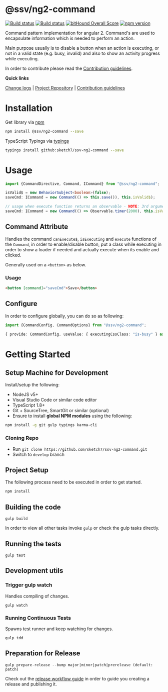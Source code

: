 [projectUri]: https://github.com/sketch7/ssv-ng2-command
[projectGit]: https://github.com/sketch7/ssv-ng2-command.git
[changeLog]: ./doc/CHANGELOG.md

[contribWiki]: ./doc/CONTRIBUTION.md
[releaseWorkflowWiki]: ./doc/RELEASE-WORKFLOW.md

[npm]: https://www.npmjs.com
[jspm]: http://jspm.io
[typings]: https://github.com/typings/typings

# @ssv/ng2-command
[![Build status](https://ci.appveyor.com/api/projects/status/0yno0mn184bj5tbd?svg=true)](https://ci.appveyor.com/project/chiko/ssv-ng2-command)
[![Build status](https://ci.appveyor.com/api/projects/status/0yno0mn184bj5tbd/branch/master?svg=true)](https://ci.appveyor.com/project/chiko/ssv-ng2-command/branch/master)
[![bitHound Overall Score](https://www.bithound.io/github/sketch7/ssv-ng2-command/badges/score.svg)](https://www.bithound.io/github/sketch7/ssv-ng2-command)
[![npm version](https://badge.fury.io/js/%40ssv%2Fng2-command.svg)](https://badge.fury.io/js/%40ssv%2Fng2-command)

Command pattern implementation for angular 2. Command's are used to encapsulate information which is needed to perform an action.

Main purpose usually is to disable a button when an action is executing, or not in a valid state (e.g. busy, invalid) and also to show an activity progress while executing.


In order to contribute please read the [Contribution guidelines][contribWiki].

**Quick links**

[Change logs][changeLog] | [Project Repository][projectUri] | [Contribution guidelines][contribWiki]

# Installation

Get library via [npm]
```bash
npm install @ssv/ng2-command --save
```

TypeScript Typings via [typings]
```bash
typings install github:sketch7/ssv-ng2-command --save
```

# Usage

```ts
import {CommandDirective, Command, ICommand} from "@ssv/ng2-command";

isValid$ = new BehaviorSubject<boolean>(false);
saveCmd: ICommand = new Command(() => this.save()), this.isValid$);

// usage when execute function returns an observable - NOTE: 3rd argument must be true!
saveCmd: ICommand = new Command(() => Observable.timer(2000), this.isValid$, true);
```

## Command Attribute
Handles the command `canExecute$`, `isExecuting` and `execute` functions of the `Command`, in order to 
enable/disable button, put a class while executing in order to show a loader if needed and actually execute
when its enable and clicked.

Generally used on a `<button>` as below.

### Usage

```html
<button [command]="saveCmd">Save</button>
```

## Configure
In order to configure globally, you can do so as following:

```ts
import {CommandConfig, CommandOptions} from "@ssv/ng2-command";

{ provide: CommandConfig, useValue: { executingCssClass: "is-busy" } as CommandOptions }
```


# Getting Started

## Setup Machine for Development
Install/setup the following:

- NodeJS v5+
- Visual Studio Code or similar code editor
- TypeScript 1.8+
- Git + SourceTree, SmartGit or similar (optional)
- Ensure to install **global NPM modules** using the following:


```bash
npm install -g git gulp typings karma-cli
```


### Cloning Repo

- Run `git clone https://github.com/sketch7/ssv-ng2-command.git`
- Switch to `develop` branch


## Project Setup
The following process need to be executed in order to get started.

```bash
npm install
```


## Building the code

```
gulp build
```
In order to view all other tasks invoke `gulp` or check the gulp tasks directly.

## Running the tests

```
gulp test
```


## Development utils

### Trigger gulp watch
Handles compiling of changes.
```
gulp watch
```


### Running Continuous Tests
Spawns test runner and keep watching for changes.
```
gulp tdd
```


## Preparation for Release

```
gulp prepare-release --bump major|minor|patch|prerelease (default: patch)
```
Check out the [release workflow guide][releaseWorkflowWiki] in order to guide you creating a release and publishing it.